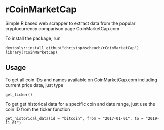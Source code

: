# rCoinMarketCap

Simple R based web scrapper to extract data from the popular cryptocurrency comparison page CoinMarketCap.com

To install the package, run

```
devtools::install_github("christophscheuch/rCoinMarketCap")
library(rCoinMarketCap)
```
## Usage

To get all coin IDs and names available on CoinMarketCap.com including current price data, just type
```
get_ticker()
```

To get get historical data for a specific coin and date range, just use the coin ID from the ticker function
```
get_historical_data(id = "bitcoin", from = "2017-01-01", to = "2019-11-01")
```
